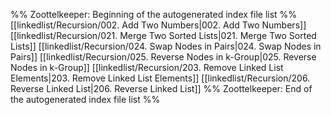 %% Zoottelkeeper: Beginning of the autogenerated index file list  %%
 [[linkedlist/Recursion/002. Add Two Numbers|002. Add Two Numbers]]
 [[linkedlist/Recursion/021. Merge Two Sorted Lists|021. Merge Two Sorted Lists]]
 [[linkedlist/Recursion/024. Swap Nodes in Pairs|024. Swap Nodes in Pairs]]
 [[linkedlist/Recursion/025. Reverse Nodes in k-Group|025. Reverse Nodes in k-Group]]
 [[linkedlist/Recursion/203. Remove Linked List Elements|203. Remove Linked List Elements]]
 [[linkedlist/Recursion/206. Reverse Linked List|206. Reverse Linked List]]
%% Zoottelkeeper: End of the autogenerated index file list  %%
